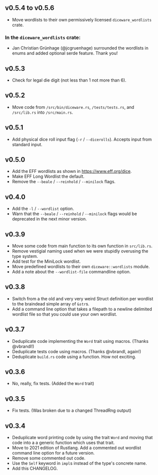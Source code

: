 ## v0.5.4 to v0.5.6

* Move wordlists to their own permissively licensed `diceware_wordlists` crate.

### In the `diceware_wordlists` crate:

* Jan Christian Grünhage (@jcgruenhage) surrounded the wordlists in enums and added optional serde feature. Thank you!

## v0.5.3

* Check for legal die digit (not less than 1 not more than 6).

## v0.5.2

* Move code from `/src/bin/diceware.rs`, `/tests/tests.rs`, and `/src/lib.rs` into `/src/main.rs`.

## v0.5.1

* Add physical dice roll input flag (`-r` / `--dicerolls`). Accepts input from standard input.

## v0.5.0

* Add the EFF wordlists as shown in <https://www.eff.org/dice>.
* Make EFF Long Wordlist the default.
* Remove the `--beale` / `--reinhold` / `--minilock` flags.

## v0.4.0

* Add the `-l` / `--wordlist` option.
* Warn that the `--beale` / `--reinhold` / `--minilock` flags would be deprecated in the next minor version.

## v0.3.9

* Move some code from main function to its own function in `src/lib.rs`.
* Remove vestigial naming used when we were stupidly overusing the type system.
* Add test for the MiniLock wordlist.
* Move predefined wordlists to their own `diceware::wordlists` module.
* Add a note about the `--wordlist-file` commandline option.

## v0.3.8

* Switch from a the old and very very weird Struct definition per wordlist to the braindead simple array of `&str`s.
* Add a command line option that takes a filepath to a newline delimited wordlist file so that you could use your own wordlist.

## v0.3.7

* Deduplicate code implementing the `Word` trait using macros. (Thanks @vbrandl!)
* Deduplicate tests code using macros. (Thanks @vbrandl, again!)
* Deduplicate `build.rs` code using a function. How not exciting.

## v0.3.6

* No, really, fix tests. (Added the `Word` trait)

## v0.3.5

* Fix tests. (Was broken due to a changed ThreadRng output)

## v0.3.4

* Deduplicate word printing code by using the trait `Word` and moving that code into a a generic function which uses that trait.
* Move to 2021 edition of Rustlang.  Add a commented out wordlist command line option for a future version.
* Remove some commented out code.
* Use the `Self` keyword in `impl`s instead of the type's concrete name.
* Add this CHANGELOG.
